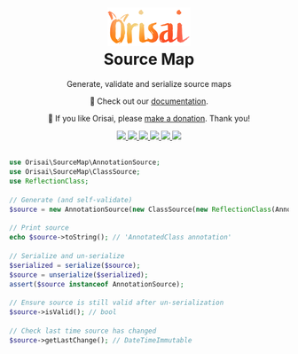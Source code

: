 <h1 align="center">
	<img src="https://github.com/orisai/.github/blob/main/images/repo_title.png?raw=true" alt="Orisai"/>
	<br/>
	Source Map
</h1>

<p align="center">
    Generate, validate and serialize source maps
</p>

<p align="center">
	📄 Check out our <a href="docs/README.md">documentation</a>.
</p>

<p align="center">
	💸 If you like Orisai, please <a href="https://orisai.dev/sponsor">make a donation</a>. Thank you!
</p>

<p align="center">
	<a href="https://github.com/orisai/source-map/actions?query=workflow%3ACI">
		<img src="https://github.com/orisai/source-map/workflows/CI/badge.svg">
	</a>
	<a href="https://coveralls.io/r/orisai/source-map">
		<img src="https://badgen.net/coveralls/c/github/orisai/source-map/v1.x?cache=300">
	</a>
	<a href="https://dashboard.stryker-mutator.io/reports/github.com/orisai/source-map/v1.x">
		<img src="https://badge.stryker-mutator.io/github.com/orisai/source-map/v1.x">
	</a>
	<a href="https://packagist.org/packages/orisai/source-map">
		<img src="https://badgen.net/packagist/dt/orisai/source-map?cache=3600">
	</a>
	<a href="https://packagist.org/packages/orisai/source-map">
		<img src="https://badgen.net/packagist/v/orisai/source-map?cache=3600">
	</a>
	<a href="https://choosealicense.com/licenses/mpl-2.0/">
		<img src="https://badgen.net/badge/license/MPL-2.0/blue?cache=3600">
	</a>
<p>

##

```php
use Orisai\SourceMap\AnnotationSource;
use Orisai\SourceMap\ClassSource;
use ReflectionClass;

// Generate (and self-validate)
$source = new AnnotationSource(new ClassSource(new ReflectionClass(AnnotatedClass::class)));

// Print source
echo $source->toString(); // 'AnnotatedClass annotation'

// Serialize and un-serialize
$serialized = serialize($source);
$source = unserialize($serialized);
assert($source instanceof AnnotationSource);

// Ensure source is still valid after un-serialization
$source->isValid(); // bool

// Check last time source has changed
$source->getLastChange(); // DateTimeImmutable
```
